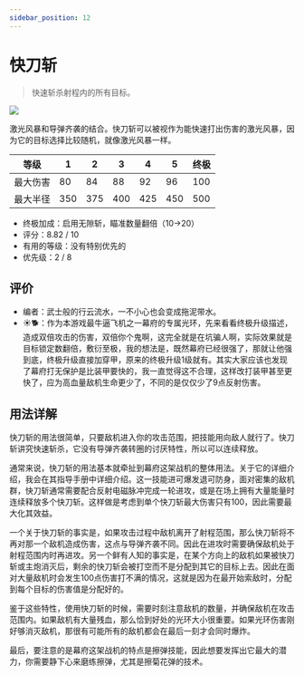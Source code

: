 ```yaml
---
sidebar_position: 12
---
```


# 快刀斩

> 快速斩杀射程内的所有目标。

<img src="/terms/bs.png" style={{zoom:1.25}}/>

激光风暴和导弹齐袭的结合。快刀斩可以被视作为能快速打出伤害的激光风暴，因为它的目标选择比较随机，就像激光风暴一样。

| 等级     | 1    | 2    | 3    | 4    | 5    | 终极 |
| -------- | ---- | ---- | ---- | ---- | ---- | ---- |
| 最大伤害 | 80   | 84   | 88   | 92   | 96   | 100  |
| 最大半径 | 350  | 375  | 400  | 425  | 450  | 500  |

- 终极加成：启用无隙斩，瞄准数量翻倍（10→20）
- 评分：8.82 / 10
- 有用的等级：没有特别优先的
- 优先级：2 / 8

## 评价

- 编者：武士般的行云流水，一不小心也会变成拖泥带水。
- ☀🐕：作为本游戏最牛逼飞机之一幕府的专属光环，先来看看终极升级描述，造成双倍攻击的伤害，双倍你个鬼啊，这完全就是在坑骗人啊，实际效果就是目标锁定数翻倍，敷衍至极，我的想法是，既然幕府已经很强了，那就让他强到底，终极升级直接加穿甲，原来的终极升级1级就有。其实大家应该也发现了幕府打无保护是比装甲要快的，我一直觉得这不合理，这样改打装甲甚至更快了，应为高血量敌机生命更少了，不同的是仅仅少了9点反射伤害。

## 用法详解

快刀斩的用法很简单，只要敌机进入你的攻击范围，把技能用向敌人就行了。快刀斩讲究快速斩杀，它没有导弹齐袭转圈的讨厌特性，所以可以连续释放。

通常来说，快刀斩的用法基本就牵扯到幕府这架战机的整体用法。关于它的详细介绍，我会在其指导手册中详细介绍。这一技能进可爆发退可防身，面对密集的敌机群，快刀斩通常需要配合反射电磁脉冲完成一轮进攻，或是在场上拥有大量能量时连续释放多个快刀斩。这样做是考虑到单个快刀斩最大伤害只有100，因此需要最大化其效益。

一个关于快刀斩的事实是，如果攻击过程中敌机离开了射程范围，那么快刀斩将不再对那一个敌机造成伤害，这点与导弹齐袭不同。因此在进攻时需要确保敌机处于射程范围内时再进攻。另一个鲜有人知的事实是，在某个方向上的敌机如果被快刀斩或主炮消灭后，剩余的快刀斩会被打空而不是分配到其它的目标上去。因此在面对大量敌机时会发生100点伤害打不满的情况，这就是因为在最开始索敌时，分配到每个目标的伤害值是分配好的。

鉴于这些特性，使用快刀斩的时候，需要时刻注意敌机的数量，并确保敌机在攻击范围内。如果敌机有大量残血，那么恰到好处的光环大小很重要。如果光环伤害刚好够消灭敌机，那很有可能所有的敌机都会在最后一刻才会同时爆炸。

最后，要注意的是幕府这架战机的特点是擦弹技能，因此想要发挥出它最大的潜力，你需要静下心来磨练擦弹，尤其是擦菊花弹的技术。